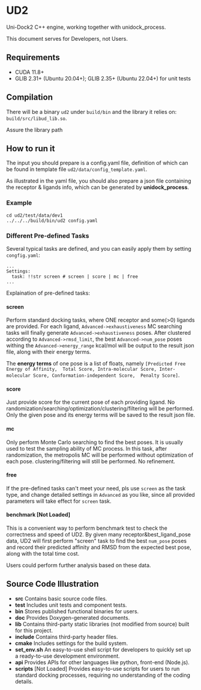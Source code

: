 # UD2

Uni-Dock2 C++ engine, working together with unidock_process.

This document serves for Developers, not Users.

## Requirements
* CUDA 11.8+
* GLIB 2.31+ (Ubuntu 20.04+); GLIB 2.35+ (Ubuntu 22.04+) for unit tests

## Compilation
There will be a binary `ud2` under `build/bin` and the library it relies on: `build/src/libud_lib.so`.

Assure the library path  


## How to run it
The input you should prepare is a config.yaml file, definition of which can be found 
in template file `ud2/data/config_template.yaml`.

As illustrated in the yaml file, you should also prepare a json file containing the 
receptor & ligands info, which can be generated by **unidock_process**.

### Example
```shell
cd ud2/test/data/dev1
../../../build/bin/ud2 config.yaml
```

### Different Pre-defined Tasks
Several typical tasks are defined, and you can easily apply them by setting `congfig.yaml`:
```shell
...
Settings:
  task: !!str screen # screen | score | mc | free
...
```
Explaination of pre-defined tasks:

#### screen
Perform standard docking tasks, where ONE receptor and some(>0) ligands are provided. 
For each ligand, `Advanced->exhaustiveness` MC searching tasks will finally generate 
`Advanced->exhaustiveness` poses. After clustered according to `Advanced->rmsd_limit`,
the best `Advanced->num_pose` poses withing the `Advanced->energy_range` kcal/mol
will be output to the result json file, along with their energy terms.

The **energy terms** of one pose is a list of floats, namely `[Predicted Free Energy of Affinity, 
Total Score, Intra-molecular Score, Inter-molecular Score, Conformation-independent Score, 
Penalty Score]`.

#### score
Just provide score for the current pose of each providing ligand. No 
randomization/searching/optimization/clustering/filtering will be performed.
Only the given pose and its energy terms will be saved to the result json file.

#### mc
Only perform Monte Carlo searching to find the best poses. It is usually used to test the 
sampling ability of MC process. In this task, after randomization, the metropolis MC will 
be performed without optimization of each pose. 
clustering/filtering will still be performed.
No refinement.

#### free
If the pre-defined tasks can't meet your need, pls use `screen` as the task type, and change
detailed settings in `Advanced` as you like, since all provided parameters will take effect for 
`screen` task.

#### benchmark [Not Loaded]
This is a convenient way to perform benchmark test to check the correctness and speed of UD2.
By given many receptor&best_ligand_pose data, UD2 will first perform "screen" task to find the
best `num_pose` poses and record their predicted affinity and RMSD from the expected best pose,
along with the total time cost.

Users could perform further analysis based on these data.

## Source Code Illustration
* **src** Contains basic source code files.
* **test** Includes unit tests and component tests.
* **bin** Stores published functional binaries for users.
* **doc** Provides Doxygen-generated documents.
* **lib** Contains third-party static libraries (not modified from source) built for this project.
* **include** Contains third-party header files.
* **cmake** Includes settings for the build system.
* **set_env.sh** An easy-to-use shell script for developers to quickly set up a ready-to-use development environment.
* **api** Provides APIs for other languages like python, front-end (Node.js).
* **scripts** [Not Loaded] Provides easy-to-use scripts for users to run standard docking processes, requiring no understanding of the coding details.



   
